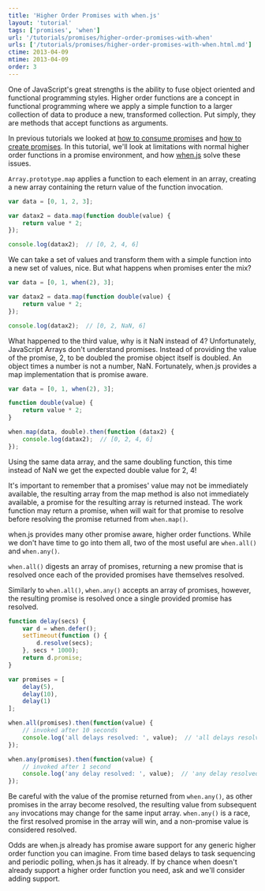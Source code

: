 ```yaml
---
title: 'Higher Order Promises with when.js'
layout: 'tutorial'
tags: ['promises', 'when']
url: '/tutorials/promises/higher-order-promises-with-when'
urls: ['/tutorials/promises/higher-order-promises-with-when.html.md']
ctime: 2013-04-09
mtime: 2013-04-09
order: 3
---
```


One of JavaScript's great strengths is the ability to fuse object oriented and functional programming styles.  Higher order functions are a concept in functional programming where we apply a simple function to a larger collection of data to produce a new, transformed collection.  Put simply, they are methods that accept functions as arguments.

In previous tutorials we looked at [how to consume promises](./consuming-promises.html.md) and [how to create promises](./creating-promises.html.md). In this tutorial, we'll look at limitations with normal higher order functions in a promise environment, and how [when.js](https://github.com/cujojs/when) solve these issues.

`Array.prototype.map` applies a function to each element in an array, creating a new array containing the return value of the function invocation.

```javascript
var data = [0, 1, 2, 3];

var datax2 = data.map(function double(value) {
    return value * 2;
});

console.log(datax2);  // [0, 2, 4, 6]
```

We can take a set of values and transform them with a simple function into a new set of values, nice.  But what happens when promises enter the mix?

```javascript
var data = [0, 1, when(2), 3];

var datax2 = data.map(function double(value) {
    return value * 2;
});

console.log(datax2);  // [0, 2, NaN, 6]
```

What happened to the third value, why is it NaN instead of 4?  Unfortunately, JavaScript Arrays don't understand promises.  Instead of providing the value of the promise, 2, to be doubled the promise object itself is doubled.  An object times a number is not a number, NaN.  Fortunately, when.js provides a map implementation that is promise aware.

```javascript
var data = [0, 1, when(2), 3];

function double(value) {
    return value * 2;
}

when.map(data, double).then(function (datax2) {
    console.log(datax2);  // [0, 2, 4, 6]
});
```

Using the same data array, and the same doubling function, this time instead of NaN we get the expected double value for 2, 4!

It's important to remember that a promises' value may not be immediately available, the resulting array from the map method is also not immediately available, a promise for the resulting array is returned instead. The work function may return a promise, when will wait for that promise to resolve before resolving the promise returned from `when.map()`.

when.js provides many other promise aware, higher order functions.  While we don't have time to go into them all, two of the most useful are `when.all()` and `when.any()`.

`when.all()` digests an array of promises, returning a new promise that is resolved once each of the provided promises have themselves resolved.

Similarly to `when.all()`, `when.any()` accepts an array of promises, however, the resulting promise is resolved once a single provided promise has resolved.

```javascript
function delay(secs) {
    var d = when.defer();
    setTimeout(function () {
        d.resolve(secs);
    }, secs * 1000);
    return d.promise;
}

var promises = [
    delay(5),
    delay(10),
    delay(1)
];

when.all(promises).then(function(value) {
    // invoked after 10 seconds
    console.log('all delays resolved: ', value);  // 'all delays resolved: [5, 10, 1]'
});

when.any(promises).then(function(value) {
    // invoked after 1 second
    console.log('any delay resolved: ', value);  // 'any delay resolved: 1'
});
```

Be careful with the value of the promise returned from `when.any()`, as other promises in the array become resolved, the resulting value from subsequent `any` invocations may change for the same input array.  `when.any()` is a race, the first resolved promise in the array will win, and a non-promise value is considered resolved.

Odds are when.js already has promise aware support for any generic higher order function you can imagine.  From time based delays to task sequencing and periodic polling, when.js has it already.  If by chance when doesn't already support a higher order function you need, ask and we'll consider adding support.
